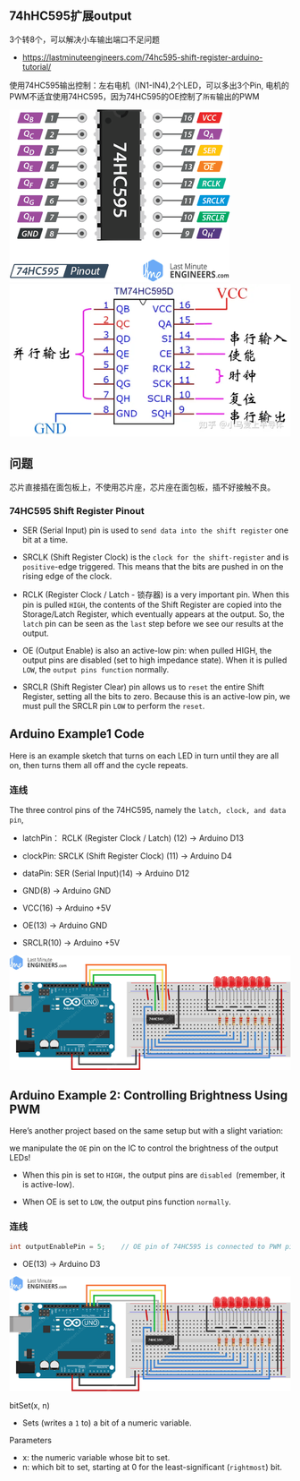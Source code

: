 ## 74hHC595扩展output

3个转8个，可以解决小车输出端口不足问题

*  https://lastminuteengineers.com/74hc595-shift-register-arduino-tutorial/

使用74HC595输出控制：左右电机（IN1-IN4),2个LED，可以多出3个Pin, 电机的PWM不适宜使用74HC595，因为74HC595的OE控制了`所有`输出的PWM


![](img/Pinout-74HC595-Shift-Register.png)
![](img/74hc595-chinese.jpg)



## 问题

芯片直接插在面包板上，不使用芯片座，芯片座在面包板，插不好接触不良。

### 74HC595 Shift Register Pinout

* SER (Serial Input) pin is used to `send data into the shift register` one bit at a time.

* SRCLK (Shift Register Clock) is the `clock for the shift-register` and is `positive`-edge triggered. This means that the bits are pushed in on the rising edge of the clock.

* RCLK (Register Clock / Latch - 锁存器) is a very important pin. When this pin is pulled `HIGH`, the contents of the Shift Register are copied into the Storage/Latch Register, which eventually appears at the output. So, the `latch` pin can be seen as the `last` step before we see our results at the output.

* OE (Output Enable) is also an active-low pin: when pulled HIGH, the output pins are disabled (set to high impedance state). When it is pulled `LOW`, the `output pins function` normally.

* SRCLR (Shift Register Clear) pin allows us to `reset` the entire Shift Register, setting all the bits to zero. Because this is an active-low pin, we must pull the SRCLR pin `LOW` to perform the `reset`.

## Arduino Example1  Code

Here is an example sketch that turns on each LED in turn until they are all on, then turns them all off and the cycle repeats.

### 连线

 The three control pins of the 74HC595, namely the `latch, clock, and data pin`, 

* latchPin： RCLK (Register Clock / Latch) (12) -> Arduino D13
* clockPin: SRCLK (Shift Register Clock) (11)    -> Arduino D4
* dataPin: SER (Serial Input)(14)  -> Arduino D12

* GND(8) -> Arduino GND
* VCC(16)  -> Arduino +5V
* OE(13)  -> Arduino GND
* SRCLR(10)  -> Arduino +5V

![](img/Arduino-Wiring-Fritzing-Connections-with-74HC595-Shift-Register.png)

## Arduino Example 2: Controlling Brightness Using PWM

Here’s another project based on the same setup but with a slight variation:

we manipulate the `OE` pin on the IC to control the brightness of the output LEDs!

* When this pin is set to `HIGH,` the output pins are `disabled `(remember, it is active-low). 

* When OE is set to `LOW`, the output pins function `normally`.

### 连线

```c
int outputEnablePin = 5;    // OE pin of 74HC595 is connected to PWM pin 5
```

* OE(13)  -> Arduino D3

![](img/Arduino-PWM-Brightness-Control-Wiring-Fritzing-Connections-with-74HC595-Shift-Register.png)


bitSet(x, n)

* Sets (writes a `1` to) a bit of a numeric variable.

Parameters
* x: the numeric variable whose bit to set.
* n: which bit to set, starting at 0 for the least-significant (`rightmost`) bit.
